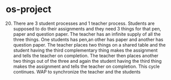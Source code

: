 # os-project
   20. There are 3 student processes and 1 teacher process. Students are supposed to do their assignments and they need 3 things for that pen, paper and question paper. The teacher has an infinite supply of all the three things. One students has pen,an other has paper and another has question paper. The teacher places two things on a shared table and the student having the third complementary thing makes the assignment and tells the teacher on completion. The teacher then places another two things out of the three and again the student having the third thing makes the assignment and tells the teacher on completion. This cycle continues. WAP to synchronize the teacher and the students
 

